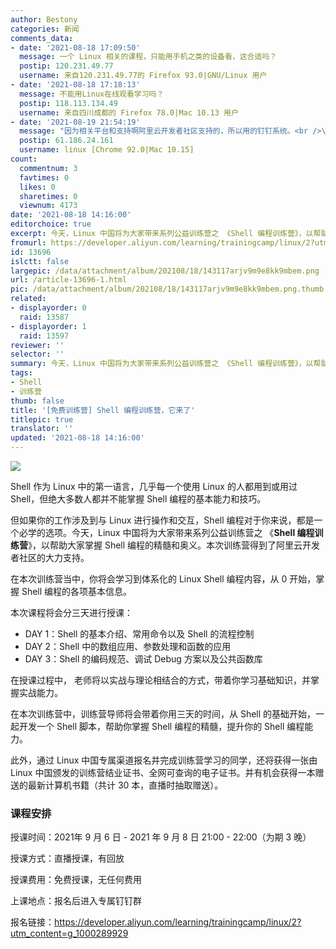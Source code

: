 ```yaml
---
author: Bestony
categories: 新闻
comments_data:
- date: '2021-08-18 17:09:50'
  message: 一个 Linux 相关的课程，只能用手机之类的设备看，这合适吗？
  postip: 120.231.49.77
  username: 来自120.231.49.77的 Firefox 93.0|GNU/Linux 用户
- date: '2021-08-18 17:18:13'
  message: 不能用Linux在线观看学习吗？
  postip: 118.113.134.49
  username: 来自四川成都的 Firefox 78.0|Mac 10.13 用户
- date: '2021-08-19 21:54:19'
  message: "因为相关平台和支持啊阿里云开发者社区支持的，所以用的钉钉系统。<br />\r\n不过回放视频我们会放到视频号和 B 站的。"
  postip: 61.186.24.161
  username: linux [Chrome 92.0|Mac 10.15]
count:
  commentnum: 3
  favtimes: 0
  likes: 0
  sharetimes: 0
  viewnum: 4173
date: '2021-08-18 14:16:00'
editorchoice: true
excerpt: 今天，Linux 中国将为大家带来系列公益训练营之 《Shell 编程训练营》，以帮助大家掌握 Shell 编程的精髓和奥义。
fromurl: https://developer.aliyun.com/learning/trainingcamp/linux/2?utm_content=g_1000289929
id: 13696
islctt: false
largepic: /data/attachment/album/202108/18/143117arjv9m9e8kk9mbem.png
url: /article-13696-1.html
pic: /data/attachment/album/202108/18/143117arjv9m9e8kk9mbem.png.thumb.jpg
related:
- displayorder: 0
  raid: 13587
- displayorder: 1
  raid: 13597
reviewer: ''
selector: ''
summary: 今天，Linux 中国将为大家带来系列公益训练营之 《Shell 编程训练营》，以帮助大家掌握 Shell 编程的精髓和奥义。
tags:
- Shell
- 训练营
thumb: false
title: '[免费训练营] Shell 编程训练营，它来了'
titlepic: true
translator: ''
updated: '2021-08-18 14:16:00'
---
```


![](/data/attachment/album/202108/18/143117arjv9m9e8kk9mbem.png)


Shell 作为 Linux 中的第一语言，几乎每一个使用 Linux 的人都用到或用过 Shell，但绝大多数人都并不能掌握 Shell 编程的基本能力和技巧。


但如果你的工作涉及到与 Linux 进行操作和交互，Shell 编程对于你来说，都是一个必学的选项。今天，Linux 中国将为大家带来系列公益训练营之 《**Shell 编程训练营**》，以帮助大家掌握 Shell 编程的精髓和奥义。本次训练营得到了阿里云开发者社区的大力支持。


在本次训练营当中，你将会学习到体系化的 Linux Shell 编程内容，从 0 开始，掌握 Shell 编程的各项基本信息。


本次课程将会分三天进行授课：


* DAY 1：Shell 的基本介绍、常用命令以及 Shell 的流程控制
* DAY 2：Shell 中的数组应用、参数处理和函数的应用
* DAY 3：Shell 的编码规范、调试 Debug 方案以及公共函数库


在授课过程中， 老师将以实战与理论相结合的方式，带着你学习基础知识，并掌握实战能力。


在本次训练营中，训练营导师将会带着你用三天的时间，从 Shell 的基础开始，一起开发一个 Shell 脚本，帮助你掌握 Shell 编程的精髓，提升你的 Shell 编程能力。


此外，通过 Linux 中国专属渠道报名并完成训练营学习的同学，还将获得一张由 Linux 中国颁发的训练营结业证书、全网可查询的电子证书。并有机会获得一本赠送的最新计算机书籍（共计 30 本，直播时抽取赠送）。


### 课程安排


授课时间：2021年 9 月 6 日 - 2021 年 9 月 8 日 21:00 - 22:00（为期 3 晚）


授课方式：直播授课，有回放


授课费用：免费授课，无任何费用


上课地点：报名后进入专属钉钉群


报名链接：<https://developer.aliyun.com/learning/trainingcamp/linux/2?utm_content=g_1000289929>